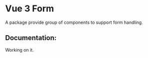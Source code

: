 # Vue 3 Form

A package provide group of components to support form handling.

## Documentation:

Working on it.

